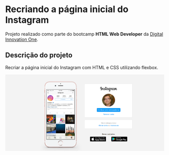 # Recriando a página inicial do Instagram

Projeto realizado como parte do bootcamp **HTML Web Developer** da [Digital Innovation One](https://digitalinnovation.one/).

## Descrição do projeto

Recriar a página inicial do Instagram com HTML e CSS utilizando flexbox.

![](./img/instagram-home-screenshoot.png)